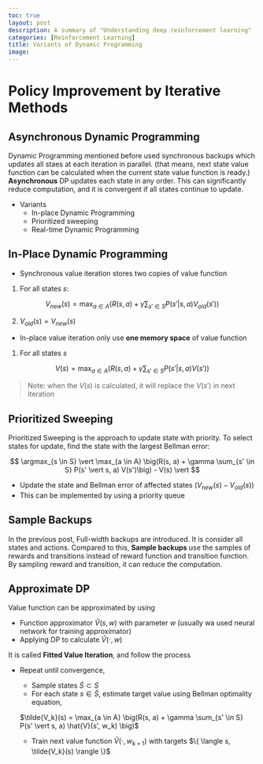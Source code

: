 ```yaml
---
toc: true
layout: post
description: A summary of "Understanding deep reinforcement learning"
categories: [Reinforcement Learning]
title: Variants of Dynamic Programming
image: 
---
```


# Policy Improvement by Iterative Methods

## Asynchronous Dynamic Programming
Dynamic Programming mentioned before used synchronous backups which updates all staes at each iteration in parallel. (that means, next state value function can be calculated when the current state value function is ready.) **Asynchronous** DP updates each state in any order. This can significantly reduce computation, and it is convergent if all states continue to update.
- Variants
  - In-place Dynamic Programming
  - Prioritized sweeping
  - Real-time Dynamic Programming

## In-Place Dynamic Programming
- Synchronous value iteration stores two copies of value function
1.  For all states $s$:

$$ V_{new}(s) = \max_{a \in A} (R(s, a) + \gamma \sum_{s' \in S} P(s' \vert s, a) V_{old}(s')) $$

2. $V_{old}(s) = V_{new}(s)$

- In-place value iteration only use **one memory space** of value function

1. For all states $s$

$$ V(s) = \max_{a \in A}(R(s, a) + \gamma \sum_{s' \in S}P(s' \vert s, a) V(s')) $$

> Note: when the $V(s)$ is calculated, it will replace the $V(s')$ in next iteration

## Prioritized Sweeping

Prioritized Sweeping is the approach to update state with priority. To select states for update, find the state with the largest Bellman error:

$$ \argmax_{s \in S} \vert \max_{a \in A} \big(R(s, a) + \gamma \sum_{s' \in S} P(s' \vert s, a) V(s')\big) - V(s) \vert $$

- Update the state and Bellman error of affected states ($V_{new}(s) - V_{old}(s)$)
- This can be implemented by using a priority queue

## Sample Backups
In the previous post, Full-width backups are introduced. It is consider all states and actions. Compared to this, **Sample backups** use the samples of rewards and transitions instead of reward function and transition function. By sampling reward and transition, it can reduce the computation.

## Approximate DP

Value function can be approximated by using
- Function approximator $\hat{V}(s, w)$ with parameter $w$ (usually wa used neural network for training approximator)
- Applying DP to calculate $\hat{V}(\cdot, w)$

It is called **Fitted Value Iteration**, and follow the process
- Repeat until convergence,
  - Sample states $\tilde{S} \subset S$
  - For each state $s \in \tilde{S}$, estimate target value using Bellman optimality equation,
  
  $\tilde{V_k}(s) = \max_{a \in A} \big(R(s, a) + \gamma \sum_{s' \in S} P(s' \vert s, a) \hat{V}(s', w_k) \big)$

  - Train next value function $\hat{V}(\cdot, w_{k+1})$ with targets $\{ \langle s, \tilde{V_k}(s) \rangle \}$

